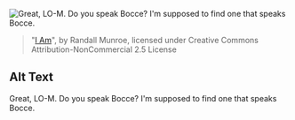 ![Great, LO-M. Do you speak Bocce? I'm supposed to find one that speaks Bocce.](https://imgs.xkcd.com/comics/i_am.png)
> "[I Am](https://xkcd.com/709/)", by Randall Munroe, licensed under Creative Commons Attribution-NonCommercial 2.5 License

## Alt Text
Great, LO-M. Do you speak Bocce? I'm supposed to find one that speaks Bocce.
